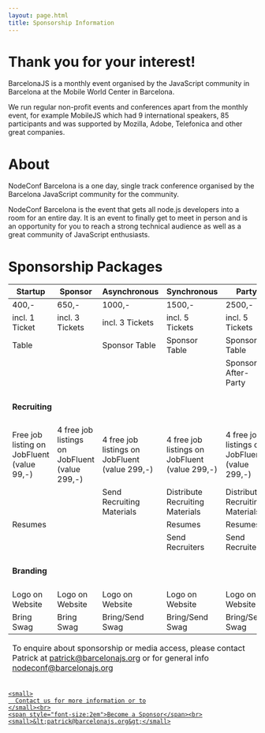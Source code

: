 ```yaml
---
layout: page.html
title: Sponsorship Information
---
```


# Thank you for your interest!
BarcelonaJS is a monthly event organised by the JavaScript community in Barcelona at the Mobile World Center in Barcelona.

We run regular non-profit events and conferences apart from the monthly event, for example MobileJS which had 9 international speakers, 85 participants and was supported by Mozilla, Adobe, Telefonica and other great companies.

# About
NodeConf Barcelona is a one day, single track conference organised by the Barcelona JavaScript community for the community.

NodeConf Barcelona is the event that gets all node.js developers into a room for an entire day. It is an event to finally get to meet in person and is an opportunity for you to reach a strong technical audience as well as a great community of JavaScript enthusiasts.

# Sponsorship Packages
<div class="row">
  <div class=" table-responsive">
  <table class="table sponsors-table">
    <thead>
      <tr><th>Startup</th>
      <th>Sponsor</th>
      <th>Asynchronous</th>
      <th>Synchronous</th>
      <th>Party</th>
    </tr></thead>
    <tfoot>
      <tr><td colspan="5">
        <p>To enquire about sponsorship or media access, please contact Patrick at <a href="mailto:patrick@barcelonajs.org?subject=WeNode Sponsorship">patrick@barcelonajs.org</a> or for general info <a href="mailto:nodeconf@barcelonajs.org">nodeconf@barcelonajs.org</a></p>
      </td></tr>
    </tfoot>
    <tbody>
      <tr>
        <td>400,-</td>
        <td>650,-</td>
        <td>1000,-</td>
        <td>1500,-</td>
        <td>2500,-</td>
      </tr>
      <tr>
        <td>incl. 1 Ticket <i class="fa fa-ticket"></i></td>
        <td>incl. 3 Tickets <i class="fa fa-ticket"></i></td>
        <td>incl. 3 Tickets <i class="fa fa-ticket"></i></td>
        <td>incl. 5 Tickets <i class="fa fa-ticket"></i></td>
        <td>incl. 5 Tickets <i class="fa fa-ticket"></i></td>
      </tr>
      <tr>
        <td>Table</td>
        <td><i class="fa fa-times"></i></td>
        <td>Sponsor Table</td>
        <td>Sponsor Table</td>
        <td>Sponsor Table</td>
      </tr>
      <tr>
        <td><i class="fa fa-times"></i></td>
        <td><i class="fa fa-times"></i></td>
        <td><i class="fa fa-times"></i></td>
        <td><i class="fa fa-times"></i></td>
        <td>Sponsor After-Party</td>
      </tr>
      <tr><td colspan="5" class="text-center"><h4>Recruiting</h4></td></tr>
      <tr>
        <td>Free job listing on<br> JobFluent (value 99,-)</td>
        <td>4 free job listings on<br> JobFluent (value 299,-)</td>
        <td>4 free job listings on<br> JobFluent (value 299,-)</td>
        <td>4 free job listings on<br> JobFluent (value 299,-)</td>
        <td>4 free job listings on<br> JobFluent (value 299,-)</td>
      </tr>
      <tr>
        <td><i class="fa fa-times"></i></td>
        <td><i class="fa fa-times"></i></td>
        <td>Send Recruiting Materials</td>
        <td>Distribute Recruiting Materials</td>
        <td>Distribute Recruiting Materials</td>
      </tr>
      <tr>
        <td>Resumes</td>
        <td><i class="fa fa-times"></i></td>
        <td><i class="fa fa-times"></i></td>
        <td>Resumes</td>
        <td>Resumes</td>
      </tr>
      <tr>
        <td><i class="fa fa-times"></i></td>
        <td><i class="fa fa-times"></i></td>
        <td><i class="fa fa-times"></i></td>
        <td>Send Recruiters</td>
        <td>Send Recruiters</td>
      </tr>
      <tr><td colspan="5" class="text-center"><h4>Branding</h4></td></tr>
      <tr>
        <td>Logo on Website</td>
        <td>Logo on Website</td>
        <td>Logo on Website</td>
        <td>Logo on Website</td>
        <td>Logo on Website</td>
      </tr>
      <tr>
        <td>Bring Swag</td>
        <td>Bring Swag</td>
        <td>Bring/Send Swag</td>
        <td>Bring/Send Swag</td>
        <td>Bring/Send Swag</td>
      </tr>
      <tr style="display:none">
        <td><i class="fa fa-times"></i></td>
        <td><i class="fa fa-times"></i></td>
        <td>Logo on T-Shirt</td>
        <td>Logo on T-Shirt</td>
        <td>Logo on T-Shirt</td>
      </tr>
    </tbody>
  </table>
  </div>
</div>

<div class="row text-center hidden-xs">
  <a href="mailto:patrick@barcelonajs.org?subject=WeNode Sponsorship" class="btn btn-success btn-lg">

    <small>
      Contact us for more information or to
    </small><br>
    <span style="font-size:2em">Become a Sponsor</span><br>
    <small>&lt;patrick@barcelonajs.org&gt;</small>
  </a>
</div>
